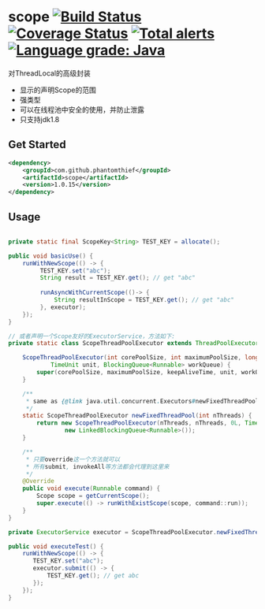 scope [![Build Status](https://travis-ci.org/PhantomThief/scope.svg)](https://travis-ci.org/PhantomThief/scope) [![Coverage Status](https://coveralls.io/repos/PhantomThief/scope/badge.svg?branch=master)](https://coveralls.io/r/PhantomThief/scope?branch=master) [![Total alerts](https://img.shields.io/lgtm/alerts/g/PhantomThief/scope.svg?logo=lgtm&logoWidth=18)](https://lgtm.com/projects/g/PhantomThief/scope/alerts/) [![Language grade: Java](https://img.shields.io/lgtm/grade/java/g/PhantomThief/scope.svg?logo=lgtm&logoWidth=18)](https://lgtm.com/projects/g/PhantomThief/scope/context:java) 
=======================

对ThreadLocal的高级封装

* 显示的声明Scope的范围
* 强类型
* 可以在线程池中安全的使用，并防止泄露
* 只支持jdk1.8

## Get Started

```xml
<dependency>
    <groupId>com.github.phantomthief</groupId>
    <artifactId>scope</artifactId>
    <version>1.0.15</version>
</dependency>
```

## Usage

```Java

private static final ScopeKey<String> TEST_KEY = allocate();

public void basicUse() {
    runWithNewScope(() -> {
         TEST_KEY.set("abc");
         String result = TEST_KEY.get(); // get "abc"
            
         runAsyncWithCurrentScope(()-> {
             String resultInScope = TEST_KEY.get(); // get "abc"
         }, executor);
    });
}

// 或者声明一个Scope友好的ExecutorService，方法如下:
private static class ScopeThreadPoolExecutor extends ThreadPoolExecutor {

    ScopeThreadPoolExecutor(int corePoolSize, int maximumPoolSize, long keepAliveTime,
            TimeUnit unit, BlockingQueue<Runnable> workQueue) {
        super(corePoolSize, maximumPoolSize, keepAliveTime, unit, workQueue);
    }

    /**
     * same as {@link java.util.concurrent.Executors#newFixedThreadPool(int)}
     */ 
    static ScopeThreadPoolExecutor newFixedThreadPool(int nThreads) {
        return new ScopeThreadPoolExecutor(nThreads, nThreads, 0L, TimeUnit.MILLISECONDS,
                new LinkedBlockingQueue<Runnable>());
    }

    /**
     * 只要override这一个方法就可以
     * 所有submit, invokeAll等方法都会代理到这里来
     */
    @Override
    public void execute(Runnable command) {
        Scope scope = getCurrentScope();
        super.execute(() -> runWithExistScope(scope, command::run));
    }
}

private ExecutorService executor = ScopeThreadPoolExecutor.newFixedThreadPool(10);

public void executeTest() {
    runWithNewScope(() -> {
       TEST_KEY.set("abc");
       executor.submit(() -> {
           TEST_KEY.get(); // get abc
       });
    });
}
```